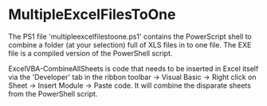 # MultipleExcelFilesToOne

The PS1 file 'multipleexcelfilestoone.ps1' contains the PowerScript shell to combine a folder (at your selection) full of XLS files in to one file.
The EXE file is a compiled version of the PowerShell script.

ExcelVBA-CombineAllSheets is code that needs to be inserted in Excel itself via the 'Developer' tab in the ribbon toolbar -> Visual Basic -> Right click on Sheet -> Insert Module -> Paste code. It will combine the disparate sheets from the PowerShell script. 
